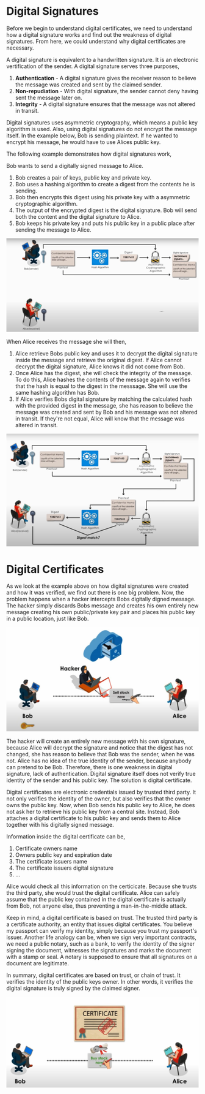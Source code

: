 # Digital Signatures

Before we begin to understand digital certificates, we need to understand how a digital signature works and find out the weakness of digital signatures. From here, we could understand why digital certificates are necessary. 

A digital signature is equivalent to a handwritten signature. It is an electronic vertification of the sender. A digital signature serves three purposes,

1. **Authentication** - A digital signature gives the receiver reason to believe the message was created and sent by the claimed sender.
2. **Non-repudiation** - With digital signature, the sender cannot deny having sent the message later on.
3. **Integrity** - A digital signature ensures that the message was not altered in transit.

Digital signatures uses asymmetric cryptography, which means a public key algorithm is used. Also, using digital signatures do not encrypt the message itself. In the example below, Bob is sending plaintext. If he wanted to encrypt his message, he would have to use Alices public key.

The following example demonstrates how digital signatures work,

Bob wants to send a digitally signed message to Alice.

1. Bob creates a pair of keys, public key and private key.
2. Bob uses a hashing algorithm to create a digest from the contents he is sending.
3. Bob then encrypts this digest using his private key with a asymmetric cryptographic algorithm.
4. The output of the encrypted digest is the digital signature. Bob will send both the content and the digital signature to Alice.
5. Bob keeps his private key and puts his public key in a public place after sending the message to Alice.

![](./images/alice_bob_2.png)

When Alice receives the message she will then,

1. Alice retrieve Bobs public key and uses it to decrypt the digital signature inside the message and retrieve the original digest. If Alice cannot decrypt the digital signature, Alice knows it did not come from Bob.
2. Once Alice has the digest, she will check the integrity of the message. To do this, Alice hashes the contents of the message again to verifies that the hash is equal to the digest in the messsage. She will use the same hashing algorithm has Bob.
3. If Alice verifies Bobs digital signature by matching the calculated hash with the provided digest in the message, she has reason to believe the message was created and sent by Bob and his message was not altered in transit. If they're not equal, Alice will know that the message was altered in transit.

![](./images/alice_bob_3.png)

# Digital Certificates

As we look at the example above on how digital signatures were created and how it was verified, we find out there is one big problem. Now, the problem happens when a hacker intercepts Bobs digitally digned message. The hacker simply discards Bobs message and creates his own entirely new message creating his own public/private key pair and places his public key in a public location, just like Bob.

![](./images/alice_bob_4.png)

The hacker will create an entirely new message with his own signature, because Alice will decrypt the signature and notice that the digest has not changed, she has reason to believe that Bob was the sender, when he was not. Alice has no idea of the true identity of the sender, because anybody can pretend to be Bob. Therefore, there is one weakness in digital signature, lack of authentication. Digital signature itself does not verify true identity of the sender and his public key. The solution is digital certificate.

Digital certificates are electronic credentials issued by trusted third party. It not only verifies the identity of the owner, but also verifies that the owner owns the public key. Now, when Bob sends his public key to Alice, he does not ask her to retrieve his public key from a central site. Instead, Bob attaches a digital certificate to his public key and sends them to Alice together with his digitally signed message.

Information inside the digital certificate can be,

1. Certificate owners name
2. Owners public key and expiration date
3. The certificate issuers name
4. The certificate issuers digital signature
5. ...

Alice would check all this information on the certicicate. Because she trusts the third party, she would trust the digital certificate. Alice can safely assume that the public key contained in the digital certificate is actually from Bob, not anyone else, thus preventing a man-in-the-middle attack.

Keep in mind, a digital certificate is based on trust. The trusted third party is a certificate authority, an entity that issues digital certificates. You believe my passport can verify my identity, simply because you trust my passport's issuer. Another life analogy can be, when we sign very important contracts, we need a public notary, such as a bank, to verify the identity of the signer signing the document, witnesses the signatures and marks the document with a stamp or seal. A notary is supposed to ensure that all signatures on a document are legitimate.

In summary, digital certificates are based on trust, or chain of trust. It verifies the identity of the public keys owner. In other words, it verifies the digital signature is truly signed by the claimed signer.

![](./images/alice_bob_5.png)